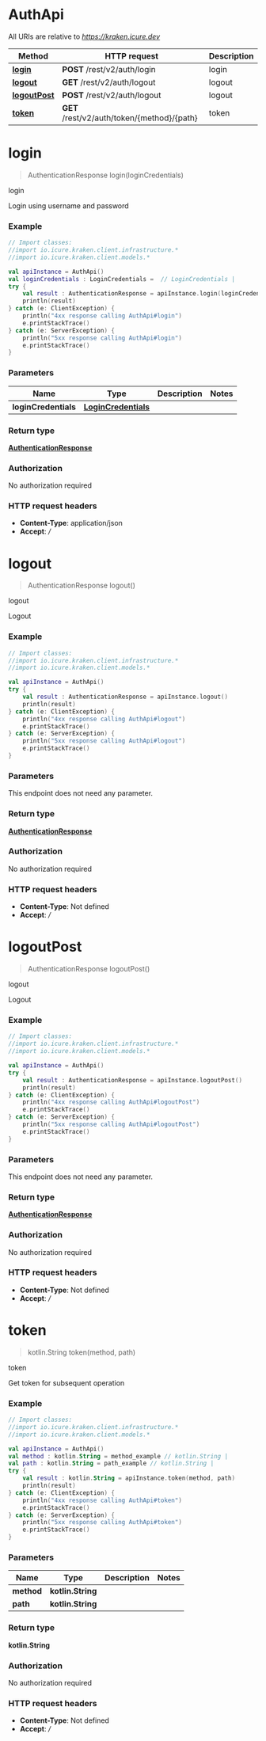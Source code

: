 # AuthApi

All URIs are relative to *https://kraken.icure.dev*

Method | HTTP request | Description
------------- | ------------- | -------------
[**login**](AuthApi.md#login) | **POST** /rest/v2/auth/login | login
[**logout**](AuthApi.md#logout) | **GET** /rest/v2/auth/logout | logout
[**logoutPost**](AuthApi.md#logoutPost) | **POST** /rest/v2/auth/logout | logout
[**token**](AuthApi.md#token) | **GET** /rest/v2/auth/token/{method}/{path} | token


<a name="login"></a>
# **login**
> AuthenticationResponse login(loginCredentials)

login

Login using username and password

### Example
```kotlin
// Import classes:
//import io.icure.kraken.client.infrastructure.*
//import io.icure.kraken.client.models.*

val apiInstance = AuthApi()
val loginCredentials : LoginCredentials =  // LoginCredentials |
try {
    val result : AuthenticationResponse = apiInstance.login(loginCredentials)
    println(result)
} catch (e: ClientException) {
    println("4xx response calling AuthApi#login")
    e.printStackTrace()
} catch (e: ServerException) {
    println("5xx response calling AuthApi#login")
    e.printStackTrace()
}
```

### Parameters

Name | Type | Description  | Notes
------------- | ------------- | ------------- | -------------
 **loginCredentials** | [**LoginCredentials**](LoginCredentials.md)|  |

### Return type

[**AuthenticationResponse**](AuthenticationResponse.md)

### Authorization

No authorization required

### HTTP request headers

 - **Content-Type**: application/json
 - **Accept**: */*

<a name="logout"></a>
# **logout**
> AuthenticationResponse logout()

logout

Logout

### Example
```kotlin
// Import classes:
//import io.icure.kraken.client.infrastructure.*
//import io.icure.kraken.client.models.*

val apiInstance = AuthApi()
try {
    val result : AuthenticationResponse = apiInstance.logout()
    println(result)
} catch (e: ClientException) {
    println("4xx response calling AuthApi#logout")
    e.printStackTrace()
} catch (e: ServerException) {
    println("5xx response calling AuthApi#logout")
    e.printStackTrace()
}
```

### Parameters
This endpoint does not need any parameter.

### Return type

[**AuthenticationResponse**](AuthenticationResponse.md)

### Authorization

No authorization required

### HTTP request headers

 - **Content-Type**: Not defined
 - **Accept**: */*

<a name="logoutPost"></a>
# **logoutPost**
> AuthenticationResponse logoutPost()

logout

Logout

### Example
```kotlin
// Import classes:
//import io.icure.kraken.client.infrastructure.*
//import io.icure.kraken.client.models.*

val apiInstance = AuthApi()
try {
    val result : AuthenticationResponse = apiInstance.logoutPost()
    println(result)
} catch (e: ClientException) {
    println("4xx response calling AuthApi#logoutPost")
    e.printStackTrace()
} catch (e: ServerException) {
    println("5xx response calling AuthApi#logoutPost")
    e.printStackTrace()
}
```

### Parameters
This endpoint does not need any parameter.

### Return type

[**AuthenticationResponse**](AuthenticationResponse.md)

### Authorization

No authorization required

### HTTP request headers

 - **Content-Type**: Not defined
 - **Accept**: */*

<a name="token"></a>
# **token**
> kotlin.String token(method, path)

token

Get token for subsequent operation

### Example
```kotlin
// Import classes:
//import io.icure.kraken.client.infrastructure.*
//import io.icure.kraken.client.models.*

val apiInstance = AuthApi()
val method : kotlin.String = method_example // kotlin.String |
val path : kotlin.String = path_example // kotlin.String |
try {
    val result : kotlin.String = apiInstance.token(method, path)
    println(result)
} catch (e: ClientException) {
    println("4xx response calling AuthApi#token")
    e.printStackTrace()
} catch (e: ServerException) {
    println("5xx response calling AuthApi#token")
    e.printStackTrace()
}
```

### Parameters

Name | Type | Description  | Notes
------------- | ------------- | ------------- | -------------
 **method** | **kotlin.String**|  |
 **path** | **kotlin.String**|  |

### Return type

**kotlin.String**

### Authorization

No authorization required

### HTTP request headers

 - **Content-Type**: Not defined
 - **Accept**: */*
